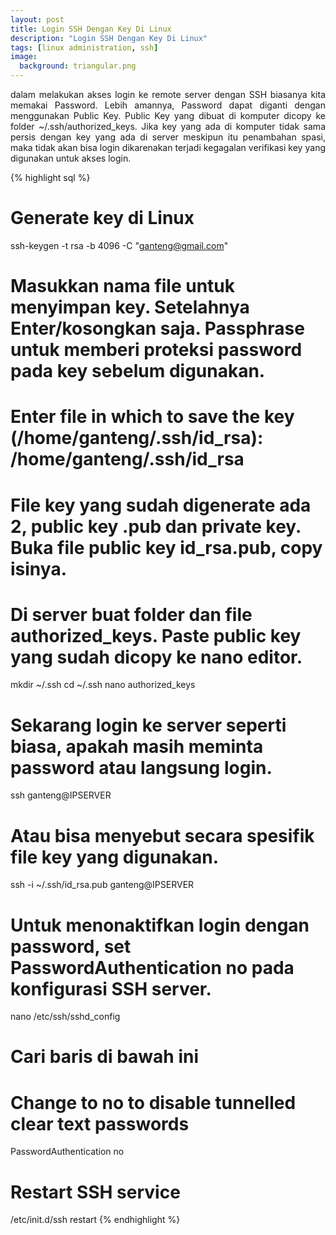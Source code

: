```yaml
---
layout: post
title: Login SSH Dengan Key Di Linux
description: "Login SSH Dengan Key Di Linux"
tags: [linux administration, ssh]
image:
  background: triangular.png
---
```


<div style="text-align: justify">
dalam melakukan akses login ke remote server dengan SSH biasanya kita memakai Password. Lebih amannya, Password dapat diganti dengan menggunakan Public Key. Public Key yang dibuat di komputer dicopy ke folder ~/.ssh/authorized_keys. Jika key yang ada di komputer tidak sama persis dengan key yang ada di server meskipun itu penambahan spasi, maka tidak akan bisa login dikarenakan terjadi kegagalan verifikasi key yang digunakan untuk akses login.
</div>

{% highlight sql %} 

# Generate key di Linux

ssh-keygen -t rsa -b 4096 -C "ganteng@gmail.com"

# Masukkan nama file untuk menyimpan key. Setelahnya Enter/kosongkan saja. Passphrase untuk memberi proteksi password pada key sebelum digunakan.

# Enter file in which to save the key (/home/ganteng/.ssh/id_rsa): /home/ganteng/.ssh/id_rsa

# File key yang sudah digenerate ada 2, public key .pub dan private key. Buka file public key id_rsa.pub, copy isinya.

# Di server buat folder dan file authorized_keys. Paste public key yang sudah dicopy ke nano editor.

mkdir ~/.ssh
cd ~/.ssh
nano authorized_keys

# Sekarang login ke server seperti biasa, apakah masih meminta password atau langsung login.

ssh ganteng@IPSERVER

# Atau bisa menyebut secara spesifik file key yang digunakan.

ssh -i ~/.ssh/id_rsa.pub ganteng@IPSERVER

# Untuk menonaktifkan login dengan password, set PasswordAuthentication no pada konfigurasi SSH server.

nano /etc/ssh/sshd_config

# Cari baris di bawah ini

# Change to no to disable tunnelled clear text passwords
PasswordAuthentication no

# Restart SSH service

/etc/init.d/ssh restart
{% endhighlight %}